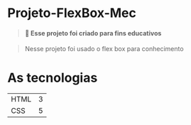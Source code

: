 <h1>  Projeto-FlexBox-Mec</h1>

> #### 📓 Esse projeto foi criado para fins educativos

>Nesse projeto foi usado o flex box para conhecimento   

# As tecnologias 
<table>
<tr>
<td>HTML</td>
<td>3</td>
</tr>

<tr>
<td>CSS</td>
<td>5</td>

</tr>
</table>



 

